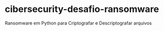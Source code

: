 # cibersecurity-desafio-ransomware
Ransomware em Python para Criptografar e Descriptografar arquivos
